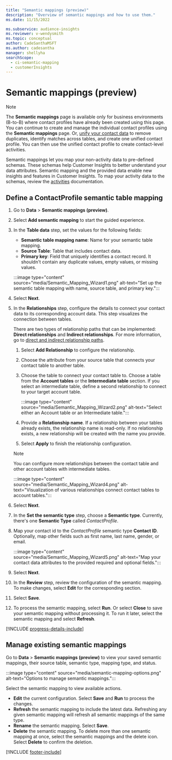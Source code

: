 ```yaml
---
title: "Semantic mappings (preview)"
description: "Overview of semantic mappings and how to use them." 
ms.date: 11/15/2022

ms.subservice: audience-insights
ms.reviewer: v-wendysmith
ms.topic: conceptual
author: CadeSanthaMSFT
ms.author: cadesantha
manager: shellyha
searchScope: 
  - ci-semantic-mapping
  - customerInsights
---
```


# Semantic mappings (preview)

> [!NOTE]
> The **Semantic mappings** page is available only for business environments (B-to-B) where contact profiles have already been created using this page. You can continue to create and manage the individual contact profiles using the **Semantic mappings** page. Or, [unify your contact data](data-unification-contacts.md) to remove duplicates, identify matches across tables, and create one unified contact profile. You can then use the unified contact profile to create contact-level activities.

Semantic mappings let you map your non-activity data to pre-defined schemas. These schemas help Customer Insights to better understand your data attributes. Semantic mapping and the provided data enable new insights and features in Customer Insights. To map your activity data to the schemas, review the [activities](activities.md) documentation.

## Define a ContactProfile semantic table mapping

1. Go to **Data** > **Semantic mappings (preview)**.

1. Select **Add semantic mapping** to start the guided experience.

1. In the **Table data** step, set the values for the following fields:

   - **Semantic table mapping name**: Name for your semantic table mapping.
   - **Source Table**: Table that includes contact data.
   - **Primary key**: Field that uniquely identifies a contact record. It shouldn't contain any duplicate values, empty values, or missing values.

   :::image type="content" source="media/Semantic_Mapping_Wizard1.png" alt-text="Set up the semantic table mapping with name, source table, and primary key.":::

1. Select **Next**.

1. In the **Relationships** step, configure the details to connect your contact data to its corresponding account data. This step visualizes the connection between tables.  

   There are two types of relationship paths that can be implemented: **Direct relationships** and **Indirect relationships**. For more information, go to [direct and indirect relationship paths](relationships.md#relationship-paths).

   1. Select **Add Relationship** to configure the relationship.
   1. Choose the attribute from your source table that connects your contact table to another table.
   1. Choose the table to connect your contact table to. Choose a table from the **Account tables** or the **Intermediate table** section. If you select an intermediate table, define a second relationship to connect to your target account table.

      :::image type="content" source="media/Semantic_Mapping_Wizard2.png" alt-text="Select either an Account table or an Intermediate table.":::

   1. Provide a **Relationship name**. If a relationship between your tables already exists, the relationship name is read-only. If no relationship exists, a new relationship will be created with the name you provide.
   1. Select **Apply** to finish the relationship configuration.

   > [!NOTE]
   > You can configure more relationships between the contact table and other account tables with intermediate tables.
   
     :::image type="content" source="media/Semantic_Mapping_Wizard4.png" alt-text="Visualization of various relationships connect contact tables to account tables.":::

1. Select **Next**.

1. In the **Set the semantic type** step, choose a **Semantic type**. Currently, there's one **Semantic Type** called *ContactProfile*.

1. Map your contact id to the *ContactProfile* semantic type **Contact ID**. Optionally, map other fields such as first name, last name, gender, or email.

   :::image type="content" source="media/Semantic_Mapping_Wizard5.png" alt-text="Map your contact data attributes to the provided required and optional fields.":::

1. Select **Next**.

1. In the **Review** step, review the configuration of the semantic mapping. To make changes, select **Edit** for the corresponding section.

1. Select **Save**.

1. To process the semantic mapping, select **Run**. Or select **Close** to save your semantic mapping without processing it. To run it later, select the semantic mapping and select **Refresh**.

[!INCLUDE [progress-details-include](includes/progress-details-pane.md)]

## Manage existing semantic mappings

Go to **Data** > **Semantic mappings (preview)** to view your saved semantic mappings, their source table, semantic type, mapping type, and status.

:::image type="content" source="media/semantic-mapping-options.png" alt-text="Options to manage semantic mappings.":::

Select the semantic mapping to view available actions.
- **Edit** the current configuration. Select **Save** and **Run** to process the changes.
- **Refresh** the semantic mapping to include the latest data. Refreshing any given semantic mapping will refresh all semantic mappings of the same type.
- **Rename** the semantic mapping. Select **Save**.
- **Delete** the semantic mapping. To delete more than one semantic mapping at once, select the semantic mappings and the delete icon. Select **Delete** to confirm the deletion.

[!INCLUDE [footer-include](includes/footer-banner.md)]
